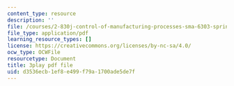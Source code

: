 ```yaml
---
content_type: resource
description: ''
file: /courses/2-830j-control-of-manufacturing-processes-sma-6303-spring-2008/d3536ecb1ef8e499f79a1700ade5de7f_-EgKluVR2Ug.pdf
file_type: application/pdf
learning_resource_types: []
license: https://creativecommons.org/licenses/by-nc-sa/4.0/
ocw_type: OCWFile
resourcetype: Document
title: 3play pdf file
uid: d3536ecb-1ef8-e499-f79a-1700ade5de7f
---
```

